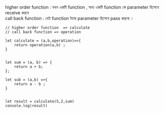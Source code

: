 higher order function : যখন একটি function , অন্য একটি function কে parameter হিসেবে receive  করবে  <br>
call back function : যেই function টাকে parameter হিসেবে pass  করবো । 

```
// higher order function  => calculate
// call back function => operation 

let calculate = (a,b,operation)=>{
    return operation(a,b) ;
}


let sum = (a, b) => {
    return a + b;
};

let sub = (a,b) =>{
    return a - b ;
}


let result = calculate(5,2,sum)
console.log(result)
```

